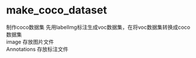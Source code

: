 # make_coco_dataset
制作coco数据集 
先用labelImg标注生成voc数据集，在将voc数据集转换成coco数据集  
image 存放图片文件  
Annotations 存放标注文件  
 
